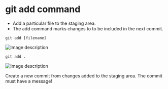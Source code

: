 # git add command #

* Add a particular file to the staging area. 
* The add command marks changes to to be included in the next commit.

```
git add [filename]
```
![Image description](https://dev-to-uploads.s3.amazonaws.com/uploads/articles/ir4hi4xhdj9m08zoyarf.png)
```
git add .

```

![Image description](https://dev-to-uploads.s3.amazonaws.com/uploads/articles/jbf036ge2t1aj1ya4btj.png)

Create a new commit from changes added to the staging area.
The commit must have a message!

```
